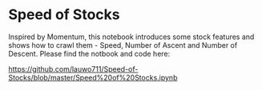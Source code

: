 # Speed of Stocks
Inspired by Momentum, this notebook introduces some stock features and shows how to crawl them - Speed, Number of Ascent and Number of Descent.
Please find the notbook and code here:

https://github.com/lauwo711/Speed-of-Stocks/blob/master/Speed%20of%20Stocks.ipynb
